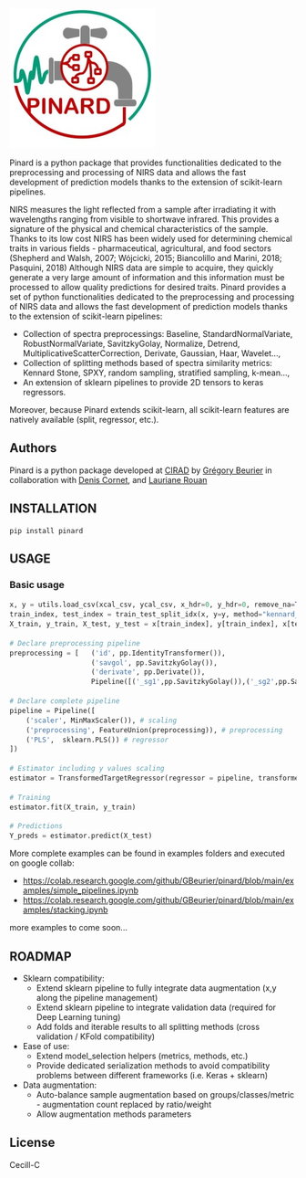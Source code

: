 ![alt text](https://github.com/gbeurier/pinard/blob/main/doc/logo_pinard.jpg?raw=true)

Pinard is a python package that provides functionalities dedicated to the preprocessing and processing of NIRS data and allows the fast development of prediction models thanks to the extension of scikit-learn pipelines.

NIRS measures the light reflected from a sample after irradiating it with wavelengths ranging from visible to shortwave infrared. This provides a signature of the physical
and chemical characteristics of the sample. Thanks to its low cost NIRS has been widely used for determining chemical traits in various fields - pharmaceutical, agricultural, and food sectors (Shepherd and Walsh, 2007; Wójcicki, 2015; Biancolillo and Marini, 2018; Pasquini, 2018)
Although NIRS data are simple to acquire, they quickly generate a very large amount of information and this information must be processed to allow quality predictions for desired traits.
Pinard provides a set of python functionalities dedicated to the preprocessing and processing of NIRS data and allows the fast development of prediction models thanks to the extension of scikit-learn pipelines:

- Collection of spectra preprocessings: Baseline, StandardNormalVariate, RobustNormalVariate, SavitzkyGolay, Normalize, Detrend, MultiplicativeScatterCorrection, Derivate, Gaussian, Haar, Wavelet...,
- Collection of splitting methods based of spectra similarity metrics: Kennard Stone, SPXY, random sampling, stratified sampling, k-mean...,
- An extension of sklearn pipelines to provide 2D tensors to keras regressors.

Moreover, because Pinard extends scikit-learn, all scikit-learn features are natively available (split, regressor, etc.).

## Authors

Pinard is a python package developed at [CIRAD](www.cirad.fr) by [Grégory Beurier](https://github.com/GBeurier/) in collaboration with [Denis Cornet](https://github.com/dcornet), and [Lauriane Rouan](https://github.com/l-rouan)


## INSTALLATION

    pip install pinard

## USAGE

### Basic usage
```python
x, y = utils.load_csv(xcal_csv, ycal_csv, x_hdr=0, y_hdr=0, remove_na=True) # Load data
train_index, test_index = train_test_split_idx(x, y=y, method="kennard_stone", metric="correlation" test_size=0.25, random_state=rd_seed) # Get splitting indices
X_train, y_train, X_test, y_test = x[train_index], y[train_index], x[test_index], y[test_index]

# Declare preprocessing pipeline
preprocessing = [   ('id', pp.IdentityTransformer()),
                    ('savgol', pp.SavitzkyGolay()),
                    ('derivate', pp.Derivate()), 
                    Pipeline([('_sg1',pp.SavitzkyGolay()),('_sg2',pp.SavitzkyGolay())]))] # reification for 2nd order preprocessing

# Declare complete pipeline
pipeline = Pipeline([
    ('scaler', MinMaxScaler()), # scaling
    ('preprocessing', FeatureUnion(preprocessing)), # preprocessing
    ('PLS',  sklearn.PLS()) # regressor
])

# Estimator including y values scaling
estimator = TransformedTargetRegressor(regressor = pipeline, transformer = MinMaxScaler())

# Training
estimator.fit(X_train, y_train)

# Predictions
Y_preds = estimator.predict(X_test)

```

More complete examples can be found in examples folders and executed on google collab:
- https://colab.research.google.com/github/GBeurier/pinard/blob/main/examples/simple_pipelines.ipynb
- https://colab.research.google.com/github/GBeurier/pinard/blob/main/examples/stacking.ipynb

more examples to come soon...

## ROADMAP

- Sklearn compatibility:
    - Extend sklearn pipeline to fully integrate data augmentation (x,y along the pipeline management)
    - Extend sklearn pipeline to integrate  validation data (required for Deep Learning tuning)
    - Add folds and iterable results to all splitting methods (cross validation / KFold compatibility)
- Ease of use:
    - Extend model_selection helpers (metrics, methods, etc.)
    - Provide dedicated serialization methods to avoid compatibility problems between different frameworks (i.e. Keras + sklearn)
- Data augmentation:
    - Auto-balance sample augmentation based on groups/classes/metric - augmentation count replaced by ratio/weight
    - Allow augmentation methods parameters
    
## License
Cecill-C
